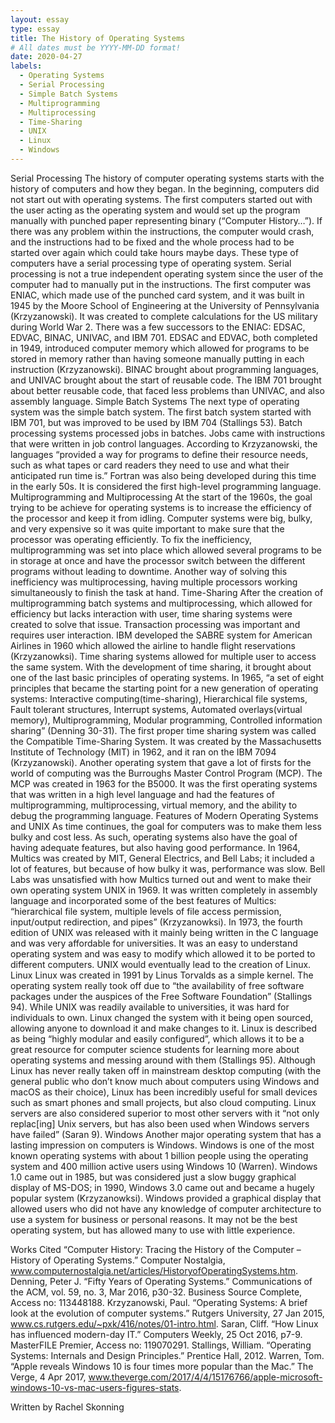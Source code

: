 ```yaml
---
layout: essay
type: essay
title: The History of Operating Systems
# All dates must be YYYY-MM-DD format!
date: 2020-04-27
labels:
  - Operating Systems
  - Serial Processing
  - Simple Batch Systems
  - Multiprogramming
  - Multiprocessing
  - Time-Sharing
  - UNIX
  - Linux
  - Windows
---
```


Serial Processing
    The history of computer operating systems starts with the history of computers and how they began.  In the beginning, computers did not start out with operating systems.  The first computers started out with the user acting as the operating system and would set up the program manually with punched paper representing binary (“Computer History…”).  If there was any problem within the instructions, the computer would crash, and the instructions had to be fixed and the whole process had to be started over again which could take hours maybe days.  These type of computers have a serial processing type of operating system.  Serial processing is not a true independent operating system since the user of the computer had to manually put in the instructions. The first computer was ENIAC, which made use of the punched card system, and it was built in 1945 by the Moore School of Engineering at the University of Pennsylvania (Krzyzanowski).  It was created to complete calculations for the US military during World War 2.  There was a few successors to the ENIAC: EDSAC, EDVAC, BINAC, UNIVAC, and IBM 701.  EDSAC and EDVAC, both completed in 1949, introduced computer memory which allowed for programs to be stored in memory rather than having someone manually putting in each instruction (Krzyzanowski).  BINAC brought about programming languages, and UNIVAC brought about the start of reusable code.  The IBM 701 brought about better reusable code, that faced less problems than UNIVAC, and also assembly language.
Simple Batch Systems
	The next type of operating system was the simple batch system.  The first batch system started with IBM 701, but was improved to be used by IBM 704 (Stallings 53).  Batch processing systems processed jobs in batches.  Jobs came with instructions that were written in job control languages.  According to Krzyzanowski, the languages “provided a way for programs to define their resource needs, such as what tapes or card readers they need to use and what their anticipated run time is.”  Fortran was also being developed during this time in the early 50s.  It is considered the first high-level programming language.
Multiprogramming and Multiprocessing 
	At the start of the 1960s, the goal trying to be achieve for operating systems is to increase the efficiency of the processor and keep it from idling.  Computer systems were big, bulky, and very expensive so it was quite important to make sure that the processor was operating efficiently.  To fix the inefficiency, multiprogramming was set into place which allowed several programs to be in storage at once and have the processor switch between the different programs without leading to downtime.  Another way of solving this inefficiency was multiprocessing, having multiple processors working simultaneously to finish the task at hand.
Time-Sharing
	After the creation of multiprogramming batch systems and multiprocessing, which allowed for efficiency but lacks interaction with user, time sharing systems were created to solve that issue.  Transaction processing was important and requires user interaction.  IBM developed the SABRE system for American Airlines in 1960 which allowed the airline to handle flight reservations (Krzyzanowksi).  Time sharing systems allowed for multiple user to access the same system.  With the development of time sharing, it brought about one of the last basic principles of operating systems.  In 1965, “a set of eight principles that became the starting point for a new generation of operating systems: Interactive computing(time-sharing), Hierarchical file systems, Fault tolerant structures, Interrupt systems, Automated overlays(virtual memory), Multiprogramming, Modular programming, Controlled information sharing” (Denning 30-31).  The first proper time sharing system was called the Compatible Time-Sharing System.  It was created by the Massachusetts Institute of Technology (MIT) in 1962, and it ran on the IBM 7094 (Krzyzanowski).  Another operating system that gave a lot of firsts for the world of computing was the Burroughs Master Control Program (MCP).  The MCP was created in 1963 for the B5000.  It was the first operating systems that was written in a high level language and had the features of multiprogramming, multiprocessing, virtual memory, and the ability to debug the programming language.
Features of Modern Operating Systems and UNIX
	As time continues, the goal for computers was to make them less bulky and cost less.  As such, operating systems also have the goal of having adequate features, but also having good performance.  In 1964, Multics was created by MIT, General Electrics, and Bell Labs; it included a lot of features, but because of how bulky it was, performance was slow.  Bell Labs was unsatisfied with how Multics turned out and went to make their own operating system UNIX in 1969.  It was written completely in assembly language and incorporated some of the best features of Multics: “hierarchical file system, multiple levels of file access permission, input/output redirection, and pipes” (Krzyzanowksi).  In 1973, the fourth edition of UNIX was released with it mainly being written in the C language and was very affordable for universities.  It was an easy to understand operating system and was easy to modify which allowed it to be ported to different computers.  UNIX would eventually lead to the creation of Linux.
Linux
	Linux was created in 1991 by Linus Torvalds as a simple kernel.  The operating system really took off due to “the availability of free software packages under the auspices of the Free Software Foundation” (Stallings 94).  While UNIX was readily available to universities, it was hard for individuals to own.  Linux changed the system with it being open sourced, allowing anyone to download it and make changes to it.  Linux is described as being “highly modular and easily configured”, which allows it to be a great resource for computer science students for learning more about operating systems and messing around with them (Stallings 95).  Although Linux has never really taken off in mainstream desktop computing (with the general public who don’t know much about computers using Windows and macOS as their choice), Linux has been incredibly useful for small devices such as smart phones and small projects, but also cloud computing.  Linux servers are also considered superior to most other servers with it “not only replac[ing] Unix servers, but has also been used when Windows servers have failed” (Saran 9).
Windows
	Another major operating system that has a lasting impression on computers is Windows.  Windows is one of the most known operating systems with about 1 billion people using the operating system and 400 million active users using Windows 10 (Warren).  Windows 1.0 came out in 1985, but was considered just a slow buggy graphical display of MS-DOS; in 1990, Windows 3.0 came out and became a hugely popular system (Krzyzanowksi).  Windows provided a graphical display that allowed users who did not have any knowledge of computer architecture to use a system for business or personal reasons.  It may not be the best operating system, but has allowed many to use with little experience.

















Works Cited
“Computer History: Tracing the History of the Computer – History of Operating Systems.” Computer Nostalgia, www.computernostalgia.net/articles/HistoryofOperatingSystems.htm.
Denning, Peter J. “Fifty Years of Operating Systems.” Communications of the ACM, vol. 59, no. 3, Mar 2016, p30-32. Business Source Complete, Access no: 113448188.
Krzyzanowski, Paul. “Operating Systems: A brief look at the evolution of computer systems.” Rutgers University, 27 Jan 2015, www.cs.rutgers.edu/~pxk/416/notes/01-intro.html.
Saran, Cliff. “How Linux has influenced modern-day IT.” Computers Weekly, 25 Oct 2016, p7-9. MasterFILE Premier, Access no: 119070291.
Stallings, William. “Operating Systems: Internals and Design Principles.” Prentice Hall, 2012.
Warren, Tom. “Apple reveals Windows 10 is four times more popular than the Mac.” The Verge, 4 Apr 2017, www.theverge.com/2017/4/4/15176766/apple-microsoft-windows-10-vs-mac-users-figures-stats.


Written by Rachel Skonning